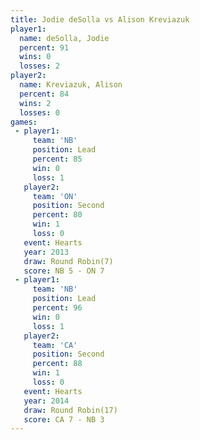 ```yaml
---
title: Jodie deSolla vs Alison Kreviazuk
player1:                 
  name: deSolla, Jodie   
  percent: 91            
  wins: 0                
  losses: 2              
player2:                 
  name: Kreviazuk, Alison
  percent: 84            
  wins: 2                
  losses: 0              
games:
 - player1:        
     team: 'NB'    
     position: Lead
     percent: 85   
     win: 0        
     loss: 1       
   player2:          
     team: 'ON'      
     position: Second
     percent: 80     
     win: 1          
     loss: 0         
   event: Hearts       
   year: 2013          
   draw: Round Robin(7)
   score: NB 5 - ON 7  
 - player1:        
     team: 'NB'    
     position: Lead
     percent: 96   
     win: 0        
     loss: 1       
   player2:          
     team: 'CA'      
     position: Second
     percent: 88     
     win: 1          
     loss: 0         
   event: Hearts        
   year: 2014           
   draw: Round Robin(17)
   score: CA 7 - NB 3   
---
```

